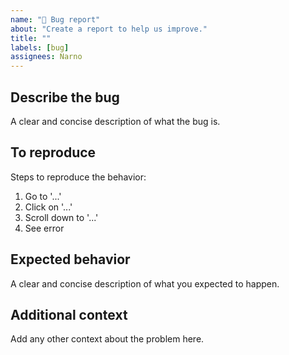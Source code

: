 ```yaml
---
name: "🐞 Bug report"
about: "Create a report to help us improve."
title: ""
labels: [bug]
assignees: Narno
---
```


## Describe the bug

A clear and concise description of what the bug is.

## To reproduce

Steps to reproduce the behavior:

1. Go to '...'
2. Click on '...'
3. Scroll down to '...'
4. See error

## Expected behavior

A clear and concise description of what you expected to happen.

## Additional context

Add any other context about the problem here.
